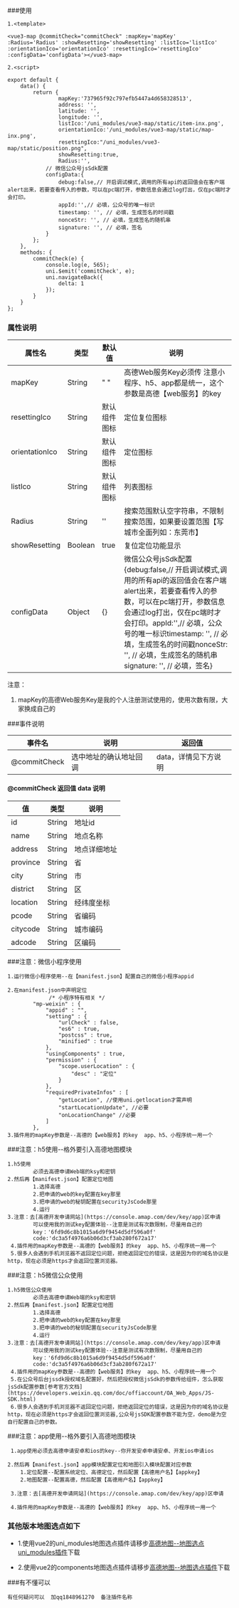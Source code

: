 ###使用

```
1.<template>

<vue3-map @commitCheck="commitCheck" :mapKey='mapKey'  :Radius='Radius' :showResetting='showResetting' :listIco='listIco' :orientationIco='orientationIco' :resettingIco='resettingIco' :configData='configData'></vue3-map>

2.<script>

export default {
	data() {
		return {
				mapKey:'737965f92c797efb5447a4d658328513',
				address: '',
				latitude: '',
				longitude: '',
				listIco:'/uni_modules/vue3-map/static/item-inx.png',
				orientationIco:'/uni_modules/vue3-map/static/map-inx.png',
				resettingIco:"/uni_modules/vue3-map/static/position.png",
				showResetting:true,
				Radius:'',
			// 微信公众号jsSdk配置
			configData:{
				debug:false,// 开启调试模式,调用的所有api的返回值会在客户端alert出来，若要查看传入的参数，可以在pc端打开，参数信息会通过log打出，仅在pc端时才会打印。
				appId:'',// 必填，公众号的唯一标识
				timestamp: '', // 必填，生成签名的时间戳
				nonceStr: '', // 必填，生成签名的随机串
				signature: '', // 必填，签名
			}
		};
	},
	methods: {
		commitCheck(e) {
			console.log(e, 565);
			uni.$emit('commitCheck', e);
			uni.navigateBack({
				delta: 1
			});
		}
	}
};

```
### 属性说明

| 属性名           | 类型     | 默认值       | 说明              |
|-----------------|----------|-------------|-----------------------|
| mapKey       	  | String   | " "         | 高德Web服务Key必须传 注意小程序、h5、app都是统一，这个参数是高德【web服务】的key            |
| resettingIco    | String   |默认组件图标   | 定位复位图标     |
| orientationIco  | String   |默认组件图标   | 定位图标        |
| listIco         | String   |默认组件图标   | 列表图标  |
| Radius          | String   |''           | 搜索范围默认空字符串，不限制搜索范围，如果要设置范围【写城市全面列如：东莞市】   |
| showResetting   | Boolean  | true        | 复位定位功能显示      |
| configData  	  | Object  | {}           | 微信公众号jsSdk配置{debug:false,// 开启调试模式,调用的所有api的返回值会在客户端alert出来，若要查看传入的参数，可以在pc端打开，参数信息会通过log打出，仅在pc端时才会打印。appId:'',// 必填，公众号的唯一标识timestamp: '', // 必填，生成签名的时间戳nonceStr: '', // 必填，生成签名的随机串signature: '', // 必填，签名}      |

注意：
1. mapKey的高德Web服务Key是我的个人注册测试使用的，使用次数有限，大家换成自己的

###事件说明

| 事件名        | 说明                  | 返回值 |
|---------------|----------------------|--------|
| @commitCheck  | 选中地址的确认地址回调 | data，详情见下方说明 |

#### @commitCheck 返回值 data 说明 

| 值      | 类型    | 说明  |
| ------- | ------ | ----- |
| id      | String | 地址id |
| name    | String | 地点名称|
| address | String | 地点详细地址|
| province| String | 省   |
| city    | String | 市 |
| district| String | 区 |
| location| String | 经纬度坐标 |
| pcode   | String | 省编码 |
| citycode| String | 城市编码 |
| adcode  | String | 区编码 |

###注意：微信小程序使用
```
1.运行微信小程序使用--在【manifest.json】配置自己的微信小程序appid

2.在manifest.json中声明定位
			 /* 小程序特有相关 */
		"mp-weixin" : {
			"appid" : "",
			"setting" : {
				"urlCheck" : false,
				"es6" : true,
				"postcss" : true,
				"minified" : true
			},
			"usingComponents" : true,
			"permission" : {
				"scope.userLocation" : {
					"desc" : "定位"
				}
			},
			"requiredPrivateInfos" : [
				"getLocation", //使用uni.getlocation才需声明
				"startLocationUpdate", //必要
				"onLocationChange" //必要
			]
		},
3.插件用的mapKey参数是--高德的【web服务】的key  app、h5、小程序统一用一个
```

###注意：h5使用--格外要引入高德地图模块
```
1.h5使用
		必须去高德申请Web端的ksy和密钥
2.然后再【manifest.json】配置定位地图
		1.选择高德
		2.把申请的web的key配置在key那里
		3.把申请的web的秘钥配置在securityJsCode那里
		4.运行
3.注意：去[高德开发申请网站](https://console.amap.com/dev/key/app)区申请
		可以使用我的测试key配置体验--注意是测试有次数限制，尽量用自己的
		key：'6fd9d6c8b1015a6d9f9454d5df596a0f'
		code:'dc3a5f4976a6b06d3cf3ab280f672a17'
 4.插件用的mapKey参数是--高德的【web服务】的key  app、h5、小程序统一用一个
 5.很多人会遇到手机浏览器不返回定位问题，拒绝返回定位的错误，这是因为你的域名协议是http，现在必须是https才会返回位置浏览器。
```

 ###注意：h5微信公众使用
```
1.h5微信公众使用
		必须去高德申请Web端的ksy和密钥
2.然后再【manifest.json】配置定位地图
		1.选择高德
		2.把申请的web的key配置在key那里
		3.把申请的web的秘钥配置在securityJsCode那里
		4.运行
3.注意：去[高德开发申请网站](https://console.amap.com/dev/key/app)区申请
		可以使用我的测试key配置体验--注意是测试有次数限制，尽量用自己的
		key：'6fd9d6c8b1015a6d9f9454d5df596a0f'
		code:'dc3a5f4976a6b06d3cf3ab280f672a17'
 4.插件用的mapKey参数是--高德的【web服务】的key  app、h5、小程序统一用一个
 5.在公众号后台jssdk授权域名配置好，然后把授权微信jsSdk的参数传给组件，怎么获取jsSdk配置参数[参考官方文档](https://developers.weixin.qq.com/doc/offiaccount/OA_Web_Apps/JS-SDK.html)
 6.很多人会遇到手机浏览器不返回定位问题，拒绝返回定位的错误，这是因为你的域名协议是http，现在必须是https才会返回位置浏览器,公众号jsSDK配置参数不能为空，demo是为空自行配置自己的参数。
```

###注意：app使用--格外要引入高德地图模块
```
 1.app使用必须去高德申请安卓和ios的key--你开发安卓申请安卓、开发ios申请ios
 
2.然后再【manifest.json】app模块配置定位和地图引入模块配置对应参数
	1.定位配置--配置系统定位、高德定位，然后配置【高德用户名】【appkey】
	2.地图配置--配置高德，然后配置【高德用户名】【appkey】
		
 3.注意：去[高德开发申请网站](https://console.amap.com/dev/key/app)区申请
		
 4.插件用的mapKey参数是--高德的【web服务】的key  app、h5、小程序统一用一个
```

### 其他版本地图选点如下
	
-	1.使用vue2的uni_modules地图选点插件请移步[高德地图--地图选点uni_modules插件](https://ext.dcloud.net.cn/plugin?id=17182)下载

-	2.使用vue2的components地图选点插件请移步[高德地图--地图选点插件](https://ext.dcloud.net.cn/plugin?id=16882)下载

###有不懂可以
```
有任何疑问可以  加qq1848961270  备注插件名称
```
